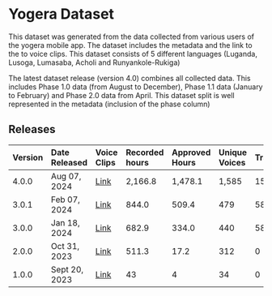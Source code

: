 # Yogera Dataset 
This dataset was generated from the data collected from various users of the yogera mobile app. The dataset includes the metadata and the link to the to voice clips.
This dataset consists of 5 different languages (Luganda, Lusoga, Lumasaba, Acholi and Runyankole-Rukiga)

The latest dataset release (version 4.0) combines all collected data. This includes Phase 1.0 data (from August to December), Phase 1.1 data (January to February) and Phase 2.0 data from April.
This dataset split is well represented in the metadata (inclusion of the phase column)

## Releases

| Version             | Date Released  | Voice Clips   | Recorded hours | Approved Hours | Unique Voices | Transcribed | Reviewed  | 
| :--------------- |:---------------|:---------------| :---------------| :---------------| :---------------| :---------------| :---------------|
| 4.0.0 | Aug 07, 2024 | [Link](https://console.cloud.google.com/storage/browser/yogera_voices_backup?project=lacuna-321207&pageState=(%22StorageObjectListTable%22:(%22f%22:%22%255B%255D%22))&prefix=&forceOnObjectsSortingFiltering=false) | 2,166.8 | 1,478.1 | 1,585 | 152.9 | 151.4 |
| 3.0.1 | Feb 07, 2024 | [Link](https://console.cloud.google.com/storage/browser/yogera_voices_backup?project=lacuna-321207&pageState=(%22StorageObjectListTable%22:(%22f%22:%22%255B%255D%22))&prefix=&forceOnObjectsSortingFiltering=false) | 844.0 | 509.4 | 479 | 58.0 | 53.4 |
| 3.0.0 | Jan 18, 2024 | [Link](https://console.cloud.google.com/storage/browser/yogera_voice_clips/version_3.0.0?project=lacuna-321207&pageState=(%22StorageObjectListTable%22:(%22f%22:%22%255B%255D%22))&prefix=&forceOnObjectsSortingFiltering=false) | 682.9 | 334.0 | 440 | 58.0 | 53.4 |
| 2.0.0 | Oct 31, 2023 | [Link](https://console.cloud.google.com/storage/browser/yogera_voice_clips/version_2.0.0?project=lacuna-321207&pageState=(%22StorageObjectListTable%22:(%22f%22:%22%255B%255D%22))&prefix=&forceOnObjectsSortingFiltering=false) | 511.3 | 17.2 | 312 | 0 | 0 |
| 1.0.0 | Sept 20, 2023 | [Link](https://console.cloud.google.com/storage/browser/yogera_voice_clips/version_1.0.0?project=lacuna-321207&pageState=(%22StorageObjectListTable%22:(%22f%22:%22%255B%255D%22))&prefix=&forceOnObjectsSortingFiltering=false) | 43 | 4 | 34 | 0 | 0 |
